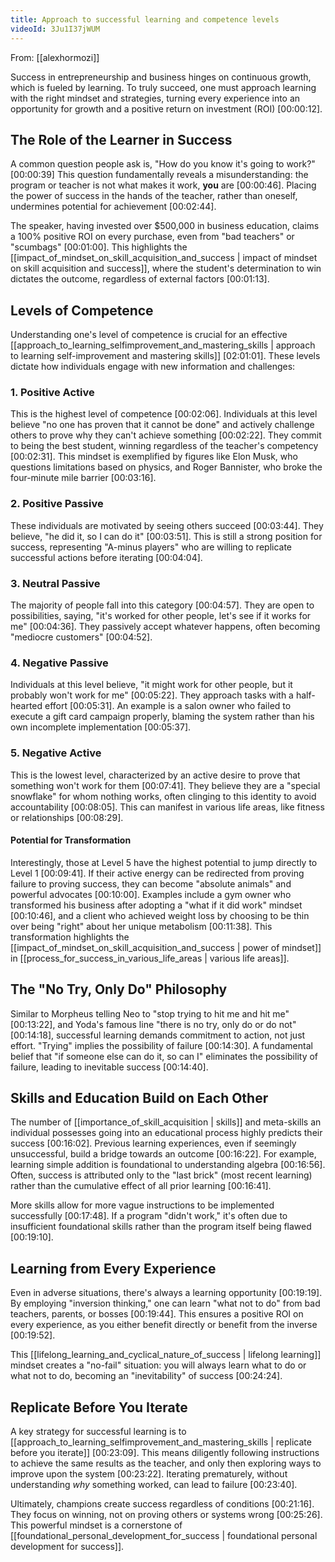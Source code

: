 ```yaml
---
title: Approach to successful learning and competence levels
videoId: 3Ju1I37jWUM
---
```


From: [[alexhormozi]] <br/> 

Success in entrepreneurship and business hinges on continuous growth, which is fueled by learning. To truly succeed, one must approach learning with the right mindset and strategies, turning every experience into an opportunity for growth and a positive return on investment (ROI) <a class="yt-timestamp" data-t="00:00:12">[00:00:12]</a>.

## The Role of the Learner in Success

A common question people ask is, "How do you know it's going to work?" <a class="yt-timestamp" data-t="00:00:39">[00:00:39]</a> This question fundamentally reveals a misunderstanding: the program or teacher is not what makes it work, **you** are <a class="yt-timestamp" data-t="00:00:46">[00:00:46]</a>. Placing the power of success in the hands of the teacher, rather than oneself, undermines potential for achievement <a class="yt-timestamp" data-t="00:02:44">[00:02:44]</a>.

The speaker, having invested over $500,000 in business education, claims a 100% positive ROI on every purchase, even from "bad teachers" or "scumbags" <a class="yt-timestamp" data-t="00:01:00">[00:01:00]</a>. This highlights the [[impact_of_mindset_on_skill_acquisition_and_success | impact of mindset on skill acquisition and success]], where the student's determination to win dictates the outcome, regardless of external factors <a class="yt-timestamp" data-t="00:01:13">[00:01:13]</a>.

## Levels of Competence

Understanding one's level of competence is crucial for an effective [[approach_to_learning_selfimprovement_and_mastering_skills | approach to learning self-improvement and mastering skills]] <a class="yt-timestamp" data-t="02:01:01">[02:01:01]</a>. These levels dictate how individuals engage with new information and challenges:

### 1. Positive Active
This is the highest level of competence <a class="yt-timestamp" data-t="00:02:06">[00:02:06]</a>. Individuals at this level believe "no one has proven that it cannot be done" and actively challenge others to prove why they can't achieve something <a class="yt-timestamp" data-t="00:02:22">[00:02:22]</a>. They commit to being the best student, winning regardless of the teacher's competency <a class="yt-timestamp" data-t="00:02:31">[00:02:31]</a>. This mindset is exemplified by figures like Elon Musk, who questions limitations based on physics, and Roger Bannister, who broke the four-minute mile barrier <a class="yt-timestamp" data-t="00:03:16">[00:03:16]</a>.

### 2. Positive Passive
These individuals are motivated by seeing others succeed <a class="yt-timestamp" data-t="00:03:44">[00:03:44]</a>. They believe, "he did it, so I can do it" <a class="yt-timestamp" data-t="00:03:51">[00:03:51]</a>. This is still a strong position for success, representing "A-minus players" who are willing to replicate successful actions before iterating <a class="yt-timestamp" data-t="00:04:04">[00:04:04]</a>.

### 3. Neutral Passive
The majority of people fall into this category <a class="yt-timestamp" data-t="00:04:57">[00:04:57]</a>. They are open to possibilities, saying, "it's worked for other people, let's see if it works for me" <a class="yt-timestamp" data-t="00:04:36">[00:04:36]</a>. They passively accept whatever happens, often becoming "mediocre customers" <a class="yt-timestamp" data-t="00:04:52">[00:04:52]</a>.

### 4. Negative Passive
Individuals at this level believe, "it might work for other people, but it probably won't work for me" <a class="yt-timestamp" data-t="00:05:22">[00:05:22]</a>. They approach tasks with a half-hearted effort <a class="yt-timestamp" data-t="00:05:31">[00:05:31]</a>. An example is a salon owner who failed to execute a gift card campaign properly, blaming the system rather than his own incomplete implementation <a class="yt-timestamp" data-t="00:05:37">[00:05:37]</a>.

### 5. Negative Active
This is the lowest level, characterized by an active desire to prove that something won't work for them <a class="yt-timestamp" data-t="00:07:41">[00:07:41]</a>. They believe they are a "special snowflake" for whom nothing works, often clinging to this identity to avoid accountability <a class="yt-timestamp" data-t="00:08:05">[00:08:05]</a>. This can manifest in various life areas, like fitness or relationships <a class="yt-timestamp" data-t="00:08:29">[00:08:29]</a>.

#### Potential for Transformation
Interestingly, those at Level 5 have the highest potential to jump directly to Level 1 <a class="yt-timestamp" data-t="00:09:41">[00:09:41]</a>. If their active energy can be redirected from proving failure to proving success, they can become "absolute animals" and powerful advocates <a class="yt-timestamp" data-t="00:10:00">[00:10:00]</a>. Examples include a gym owner who transformed his business after adopting a "what if it did work" mindset <a class="yt-timestamp" data-t="00:10:46">[00:10:46]</a>, and a client who achieved weight loss by choosing to be thin over being "right" about her unique metabolism <a class="yt-timestamp" data-t="00:11:38">[00:11:38]</a>. This transformation highlights the [[impact_of_mindset_on_skill_acquisition_and_success | power of mindset]] in [[process_for_success_in_various_life_areas | various life areas]].

## The "No Try, Only Do" Philosophy

Similar to Morpheus telling Neo to "stop trying to hit me and hit me" <a class="yt-timestamp" data-t="00:13:22">[00:13:22]</a>, and Yoda's famous line "there is no try, only do or do not" <a class="yt-timestamp" data-t="00:14:18">[00:14:18]</a>, successful learning demands commitment to action, not just effort. "Trying" implies the possibility of failure <a class="yt-timestamp" data-t="00:14:30">[00:14:30]</a>. A fundamental belief that "if someone else can do it, so can I" eliminates the possibility of failure, leading to inevitable success <a class="yt-timestamp" data-t="00:14:40">[00:14:40]</a>.

## Skills and Education Build on Each Other

The number of [[importance_of_skill_acquisition | skills]] and meta-skills an individual possesses going into an educational process highly predicts their success <a class="yt-timestamp" data-t="00:16:02">[00:16:02]</a>. Previous learning experiences, even if seemingly unsuccessful, build a bridge towards an outcome <a class="yt-timestamp" data-t="00:16:22">[00:16:22]</a>. For example, learning simple addition is foundational to understanding algebra <a class="yt-timestamp" data-t="00:16:56">[00:16:56]</a>. Often, success is attributed only to the "last brick" (most recent learning) rather than the cumulative effect of all prior learning <a class="yt-timestamp" data-t="00:16:41">[00:16:41]</a>.

More skills allow for more vague instructions to be implemented successfully <a class="yt-timestamp" data-t="00:17:48">[00:17:48]</a>. If a program "didn't work," it's often due to insufficient foundational skills rather than the program itself being flawed <a class="yt-timestamp" data-t="00:19:10">[00:19:10]</a>.

## Learning from Every Experience

Even in adverse situations, there's always a learning opportunity <a class="yt-timestamp" data-t="00:19:19">[00:19:19]</a>. By employing "inversion thinking," one can learn "what not to do" from bad teachers, parents, or bosses <a class="yt-timestamp" data-t="00:19:44">[00:19:44]</a>. This ensures a positive ROI on every experience, as you either benefit directly or benefit from the inverse <a class="yt-timestamp" data-t="00:19:52">[00:19:52]</a>.

This [[lifelong_learning_and_cyclical_nature_of_success | lifelong learning]] mindset creates a "no-fail" situation: you will always learn what to do or what not to do, becoming an "inevitability" of success <a class="yt-timestamp" data-t="00:24:24">[00:24:24]</a>.

## Replicate Before You Iterate

A key strategy for successful learning is to [[approach_to_learning_selfimprovement_and_mastering_skills | replicate before you iterate]] <a class="yt-timestamp" data-t="00:23:09">[00:23:09]</a>. This means diligently following instructions to achieve the same results as the teacher, and only then exploring ways to improve upon the system <a class="yt-timestamp" data-t="00:23:22">[00:23:22]</a>. Iterating prematurely, without understanding *why* something worked, can lead to failure <a class="yt-timestamp" data-t="00:23:40">[00:23:40]</a>.

Ultimately, champions create success regardless of conditions <a class="yt-timestamp" data-t="00:21:16">[00:21:16]</a>. They focus on winning, not on proving others or systems wrong <a class="yt-timestamp" data-t="00:25:26">[00:25:26]</a>. This powerful mindset is a cornerstone of [[foundational_personal_development_for_success | foundational personal development for success]].